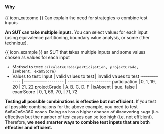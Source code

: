 <div id="title">

#### Why

</div>

<span id="prereqs"></span>

<span id="outcomes">{{ icon_outcome }} Can explain the need for strategies to combine test inputs</span>

<div id="body">

**An SUT can take multiple inputs.** You can select values for each input (using equivalence partitioning, boundary value analysis, or some other technique).

<tip-box>

{{ icon_example }} an SUT that takes multiple inputs and some values chosen as values for each input:

* Method to test: `calculateGrade(participation, projectGrade, isAbsent, examScore)`
* Values to test:
  Input         | valid values to test | invalid values to test
  ------------- | -------------------- | ----------------------
  participation | 0, 1, 19, 20         | 21, 22
  projectGrade  | A, B, C, D, F        |
  isAbsent      | true, false          |
  examScore     | 0, 1, 69, 70,        | 71, 72

</tip-box>

**Testing all possible combinations is effective but not efficient.** If you test all possible combinations for the above example, you need to test 6x5x2x6=360 cases. Doing so has a higher chance of discovering bugs (i.e. effective) but the number of test cases can be too high (i.e. not efficient). Therefore, **we need smarter ways to combine test inputs that are both effective and efficient.**

</div>

<div id="extras">
</div>